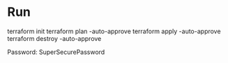 # Run
terraform init
terraform plan -auto-approve
terraform apply -auto-approve
terraform destroy -auto-approve

Password: SuperSecurePassword